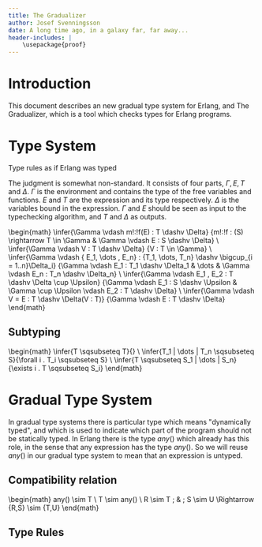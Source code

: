 ```yaml
---
title: The Gradualizer
author: Josef Svenningsson
date: A long time ago, in a galaxy far, far away...
header-includes: |
    \usepackage{proof}
---
```


# Introduction

This document describes an new gradual type system for Erlang, and The
Gradualizer, which is a tool which checks types for Erlang programs.

# Type System

Type rules as if Erlang was typed

The judgment is somewhat non-standard. It consists of four parts,
$\Gamma, E , T$ and $\Delta$. $\Gamma$ is the environment and contains
the type of the free variables and functions. $E$ and $T$ are the
expression and its type respectively. $\Delta$ is the variables bound
in the expression. $\Gamma$ and $E$ should be seen as input to the
typechecking algorithm, and $T$ and $\Delta$ as outputs.


\begin{math}
\infer{\Gamma \vdash m\!:\!f(E) : T \dashv \Delta}
        {m\!:\!f : (S) \rightarrow T \in \Gamma & \Gamma \vdash E : S \dashv \Delta}
\\
\infer{\Gamma \vdash V : T \dashv \Delta}
        {V : T \in \Gamma}
\\
\infer{\Gamma \vdash \{ E_1, \dots , E_n\} : \{T_1, \dots, T_n\} \dashv \bigcup_{i = 1..n}\Delta_i}
        {\Gamma \vdash E_1 : T_1 \dashv \Delta_1 & \dots & \Gamma \vdash E_n : T_n \dashv \Delta_n}
\\
\infer{\Gamma \vdash E_1 , E_2 : T \dashv \Delta \cup \Upsilon}
        {\Gamma \vdash E_1 : S \dashv \Upsilon & \Gamma \cup \Upsilon \vdash E_2 : T \dashv \Delta}
\\
\infer{\Gamma \vdash V = E : T \dashv \Delta(V : T)}
        {\Gamma \vdash E : T \dashv \Delta}
\end{math}

## Subtyping

\begin{math}
\infer{T \sqsubseteq T}{}
\\
\infer{T_1 | \dots | T_n \sqsubseteq S}{\forall i . T_i \sqsubseteq S}
\\
\infer{T \sqsubseteq S_1 | \dots | S_n}{\exists i . T \sqsubseteq S_i}
\end{math}

# Gradual Type System

In gradual type systems there is particular type which means
"dynamically typed", and which is used to indicate which part of the
program should not be statically typed. In Erlang there is the type
$any()$ which already has this role, in the sense that any expression
has the type $any()$. So we will reuse $any()$ in our gradual type
system to mean that an expression is untyped.

## Compatibility relation

\begin{math}
any() \sim T
\\
T \sim any()
\\
R \sim T \; \& \; S \sim U \Rightarrow \{R,S\} \sim \{T,U\}
\end{math}

## Type Rules
